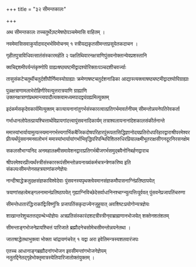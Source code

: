+++
title = "३२ सीमन्तकालः"

+++

अथ सीमन्तकालः तच्चतुर्थेऽष्टमेषष्ठेपञ्चमेमासि वाहितम् ।

नवमेमासिसवाकुर्यादावद्भर्भविमोचनम् १ स्त्रीयद्यकृतसीमन्ताप्रसूयेतकदाचन ।

गृहीतपुत्राविधिवत्सातंसंस्कारमर्हति २ पक्षतिथिवारनक्षत्राणिपुंसवनोक्तान्येवप्रशस्तानि

क्वचिद्दशमीपर्यन्तंकृष्णोपि ग्राह्यःषष्ठ्यष्टमीद्वादश्योरिक्ताःपञ्चदशीचवर्ज्याः

तासुसंकटेचतुर्थीचतुर्दशीपौर्णिमास्योग्राह्याः क्रमेणाषष्टचतुर्दशनाडिका आद्यास्त्यक्त्वाषष्ठ्यष्टमीद्वादश्योपिग्राह्याः

पुन्नक्षत्राणामलाभेरोहिणीरेवत्युत्तरात्रयाणि ग्राह्याणि उक्तनक्षत्राणांप्रथमान्त्यपादौत्यक्त्वामध्यमपादद्व्यंग्रह्यमित्युक्तम्

इदंकर्मसकृदेवकार्यमित्युक्तम् कात्यायनानांतुगर्भसंस्कारत्वात्प्रतिगर्भमावर्तनीयम् सीमन्तोन्नयनेपतिरेवकर्ता

गर्भाधानलोपेतत्प्रायश्चित्तार्थविप्रायगांदत्त्वापुंसवनादिकार्यम् तत्राश्वलायनानांदेशकालसंकीर्तनान्ते

ममास्यांभार्यायामुत्पत्स्यमानगर्भस्यगार्भिकबैजिकदोषपरिहारपुंरूपतासिद्धिज्ञानोदयप्रतिरोधपरिहारद्वाराश्रीपरमेश्वरप्रीत्यर्थंपुंसवनमनवलोभनं
ममास्यांभार्यायांगर्भाभिवृद्धिपरिपन्थिपिशितरुधिरप्रियालक्ष्मीभूतराक्षसीगनदूरनिरसनक्षेम

सकलसौभाग्यनिद अनमहालक्ष्मीसमावेशनद्वाराप्रतिगर्भबीजगर्भसमुद्बवैनोनिबर्हणद्वाराच

श्रीपरमेश्वरप्रीत्यर्थंस्त्रीसंस्काररूपंसीमन्तोन्नयनाख्यंकर्मचत्रन्त्रेणकरिष्य इति संकल्पःसीमन्तेनसहत्रयाणांकरणेज्ञेयः

नान्दीश्राद्धेक्रतुदक्षसंज्ञकाविश्वेदेवाः पुंसवनस्यपृथक्त्वेवमानसंज्ञकमौपासनाग्निंप्रतिष्ठापयेत्

त्रयाणांसहत्वेमङ्गलनामानंप्रतिष्ठापयेत् गृह्याग्निविच्छेदेसर्वाधानिनश्चाग्न्युत्पत्तिःपूर्ववत् पुंसवनेप्रजापतिंचरुणा

सीमन्तेधातारंद्धिःराकांद्विःविष्णुंत्रिः प्रजापतिंसकृदाज्येनजुहुयात् अवशिष्टःप्रयोगोन्यत्रज्ञेयः

शाखान्तरेशुचतत्तद्‌ग्रन्थेभ्योज्ञेयः अत्रप्रतिसंस्कारंदशदत्रीस्त्रीन्‌वाब्राह्मणानभोजयेत् शक्तेनशतंशतम्

सीमन्ताङ्गभोजनेप्रायश्चित्तं पारिजाते ब्रह्मौदनेचसोमेचसीमन्तोन्नयनेतथा ।

जातश्राद्धेतथाभुक्त्वा भोक्ता चांद्रायणंचरेत् १ यद्वा अरा इवेतिमन्त्रस्यशतवारंजपः

एतच्च आधानाङ्गब्रह्मौदनांगभोजन इवसीमन्तांगभोजनेज्ञेयम् नतुतद्दिनेतद्‌गृहेभोक्तृमात्रस्येतिपारिजातोक्तंयुक्तम् ।
